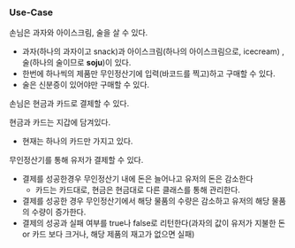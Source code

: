 ### Use-Case

손님은 과자와 아이스크림, 술을 살 수 있다.

- 과자(하나의 과자이고 snack)과 아이스크림(하나의 아이스크림으로, icecream) , 술(하나의 술이므로 **soju**)이 있다.
- 한번에 하나씩의 제품만 무인정산기에 입력(바코드를 찍고)하고 구매할 수 있다.
- 술은 신분증이 있어야만 구매할 수 있다.

손님은 현금과 카드로 결제할 수 있다.

현금과 카드는 지갑에 담겨있다.

- 현재는 하나의 카드만 가지고 있다.

무인정산기를 통해 유저가 결제할 수 있다.

- 결제를 성공한경우 무인정산기 내에 돈은 늘어나고 유저의 돈은 감소한다
    - 카드는 카드대로, 현금은 현금대로 다른 클래스를 통해 관리한다.
- 결제를 성공한 경우 무인정산기에서 해당 물품의 수량은 감소하고 유저의 해당 물품의 수량이 증가한다.
- 결제의 성공과 실패 여부를 true나 false로 리턴한다(과자의 값이 유저가 지불한 돈 or 카드 보다 크거나, 해당 제품의 재고가 없으면 실패)